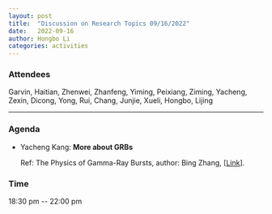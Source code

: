 ```yaml
---
layout: post
title:  "Discussion on Research Topics 09/16/2022"
date:   2022-09-16
author: Hongbo Li
categories: activities
---
```



### Attendees

Garvin, Haitian, Zhenwei, Zhanfeng, Yiming, Peixiang, Ziming, Yacheng, Zexin, Dicong, Yong, Rui, Chang, Junjie, Xueli, Hongbo, Lijing

---

### Agenda

- Yacheng Kang: **More about GRBs**

  Ref: The Physics of Gamma-Ray Bursts, author: Bing Zhang,
  [[Link](https://www.cambridge.org/core/books/physics-of-gammaray-bursts/6B74CFAD4209686DBCAA17D3A7B6E407)].
  
       
  
       

          
### Time

18:30 pm -- 22:00 pm
